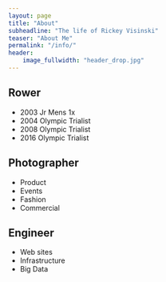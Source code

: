 ```yaml
---
layout: page
title: "About"
subheadline: "The life of Rickey Visinski"
teaser: "About Me"
permalink: "/info/"
header:
    image_fullwidth: "header_drop.jpg"
---
```



## Rower

* 2003 Jr Mens 1x
* 2004 Olympic Trialist
* 2008 Olympic Trialist
* 2016 Olympic Trialist

## Photographer

* Product
* Events
* Fashion
* Commercial

## Engineer

* Web sites
* Infrastructure
* Big Data
